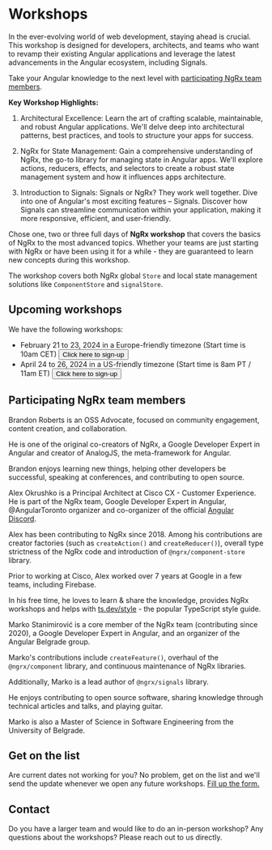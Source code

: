 
<h1 class="banner-headline">Workshops</h1>

In the ever-evolving world of web development, staying ahead is crucial. This workshop is designed for developers, architects, and teams who want to revamp their existing Angular applications and leverage the latest advancements in the Angular ecosystem, including Signals.

Take your Angular knowledge to the next level with [participating NgRx team members](#participating-ngrx-team-members).

**Key Workshop Highlights:**

1. Architectural Excellence: Learn the art of crafting scalable, maintainable, and robust Angular applications. We'll delve deep into architectural patterns, best practices, and tools to structure your apps for success.

2. NgRx for State Management: Gain a comprehensive understanding of NgRx, the go-to library for managing state in Angular apps. We'll explore actions, reducers, effects, and selectors to create a robust state management system and how it influences apps architecture.

3. Introduction to Signals: Signals or NgRx? They work well together. Dive into one of Angular's most exciting features – Signals. Discover how Signals can streamline communication within your application, making it more responsive, efficient, and user-friendly.

Chose one, two or three full days of **NgRx workshop** that covers the basics of NgRx to the most advanced topics. Whether your teams are just starting with NgRx or have been using it for a while - they are guaranteed to learn new concepts during this workshop.

The workshop covers both NgRx global `Store` and local state management solutions like `ComponentStore` and `signalStore`.

## Upcoming workshops

We have the following workshops:

- February 21 to 23, 2024 in a Europe-friendly timezone (Start time is 10am CET) <a href="https://ti.to/ngrx/workshop-feb-2024?source=ngrx_io"><button mat-button color="primary">Click here to sign-up</button></a>
- April 24 to 26, 2024 in a US-friendly timezone (Start time is 8am PT / 11am ET) <a href="https://ti.to/ngrx/workshop-april-2024?source=ngrx_io"><button mat-button color="primary">Click here to sign-up</button></a>

## Participating NgRx team members

<div class="team-grid">
    <ngrx-contributor json='{"name": "Brandon Roberts", "picture": "brandonroberts.jpg"}'></ngrx-contributor>
    <div class="member-description">
        Brandon Roberts is an OSS Advocate, focused on community engagement, content creation, and collaboration.
        <p>He is one of the original co-creators of NgRx, a Google Developer Expert in Angular and creator of AnalogJS, the meta-framework for Angular.</p>
        <p> Brandon enjoys learning new things, helping other developers be successful, speaking at conferences, and contributing to open source.</p> 
    </div>
    <ngrx-contributor json='{"name": "Alex Okrushko", "picture": "alex-okrushko.jpg"}'></ngrx-contributor>
    <div class="member-description">Alex Okrushko is a Principal Architect at Cisco CX - Customer Experience. He is part
        of the NgRx team, Google Developer Expert in Angular, @AngularToronto organizer and co-organizer of the official
        <a href="https://discord.gg/angular">Angular Discord</a>.
        <p>Alex has been contributing to NgRx since 2018. Among his contributions are creator factories (such as
            <code>createAction()</code> and <code>createReducer()</code>), overall type strictness of the NgRx code and
            introduction of <code>@ngrx/component-store</code> library.</p>
        <p>Prior to working at Cisco, Alex worked over 7 years at Google in a few teams, including Firebase.</p>
        <p>In his free time, he loves to learn & share the knowledge, provides NgRx workshops and helps with <a
                href="https://ts.dev/style">ts.dev/style</a> - the popular TypeScript style guide.</p>
    </div>
    <ngrx-contributor json='{"name": "Marko Stanimirović", "picture":"marko.jpg"}'></ngrx-contributor>
    <div class="member-description">Marko Stanimirović is a core member of the NgRx team (contributing since 2020),
        a Google Developer Expert in Angular, and an organizer of the Angular Belgrade group.
        <p>Marko's contributions include <code>createFeature()</code>, overhaul of the <code>@ngrx/component</code>
            library, and continuous maintenance of NgRx libraries.</p>
        <p>Additionally, Marko is a lead author of <code>@ngrx/signals</code> library.</p>
        <p>He enjoys contributing to open source software, sharing knowledge through technical articles and talks, and
            playing guitar.</p>
        <p>Marko is also a Master of Science in Software Engineering from the University of Belgrade.</p>
    </div>
</div>

## Get on the list

Are current dates not working for you? No problem, get on the list and we'll send the update whenever we open any future workshops. [Fill up the form.](https://docs.google.com/forms/d/e/1FAIpQLSeDb1I3cwi0vuT_cR8tG_W4yBXUJI2Y65ZlMcMVAWoD0_1Whw/viewform)


## Contact

Do you have a larger team and would like to do an in-person workshop? Any questions about the workshops? Please reach out to us directly.

<ngrx-contact-form></ngrx-contact-form>
